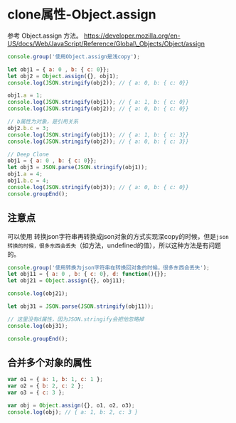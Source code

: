 # clone属性-Object.assign 

参考 Object.assign 方法。 https://developer.mozilla.org/en-US/docs/Web/JavaScript/Reference/Global\_Objects/Object/assign



```js
console.group('使用Object.assign是浅copy');

let obj1 = { a: 0 , b: { c: 0}};
let obj2 = Object.assign({}, obj1);
console.log(JSON.stringify(obj2)); // { a: 0, b: { c: 0}}

obj1.a = 1;
console.log(JSON.stringify(obj1)); // { a: 1, b: { c: 0}}
console.log(JSON.stringify(obj2)); // { a: 0, b: { c: 0}}

// b属性为对象，是引用关系
obj2.b.c = 3;
console.log(JSON.stringify(obj1)); // { a: 1, b: { c: 3}}
console.log(JSON.stringify(obj2)); // { a: 0, b: { c: 3}}

// Deep Clone
obj1 = { a: 0 , b: { c: 0}};
let obj3 = JSON.parse(JSON.stringify(obj1));
obj1.a = 4;
obj1.b.c = 4;
console.log(JSON.stringify(obj3)); // { a: 0, b: { c: 0}}
console.groupEnd();
```

## 注意点

可以使用 转换json字符串再转换成json对象的方式实现深copy的时候，但是`json转换的时候，很多东西会丢失`（如方法，undefined的值），所以这种方法是有问题的。

```js
console.group('使用转换为json字符串在转换回对象的时候，很多东西会丢失');
let obj11 = { a: 0 , b: { c: 0}, d: function(){}};
let obj21 = Object.assign({}, obj11);

console.log(obj21);

let obj31 = JSON.parse(JSON.stringify(obj11));

// 这里没有d属性，因为JSON.stringify会把他忽略掉
console.log(obj31);

console.groupEnd();
```

## 合并多个对象的属性

```js
var o1 = { a: 1, b: 1, c: 1 };
var o2 = { b: 2, c: 2 };
var o3 = { c: 3 };

var obj = Object.assign({}, o1, o2, o3);
console.log(obj); // { a: 1, b: 2, c: 3 }
```



